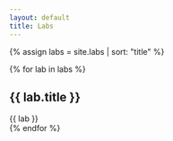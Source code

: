 ```yaml
---
layout: default
title: Labs
---
```


{% assign labs = site.labs | sort: "title" %}

{% for lab in labs %}
<article>
  <div class="featured-posts" {% if post.image %}style="background-image:url({{ site.baseurl }}/assets/img/{{ post.image }})"{% endif %}>
    <h2><span>{{ lab.title }}</span></h2>
    <div class="post-excerpt">
      {{ lab }}
    </div>
  </div>
</article> 
{% endfor %}
